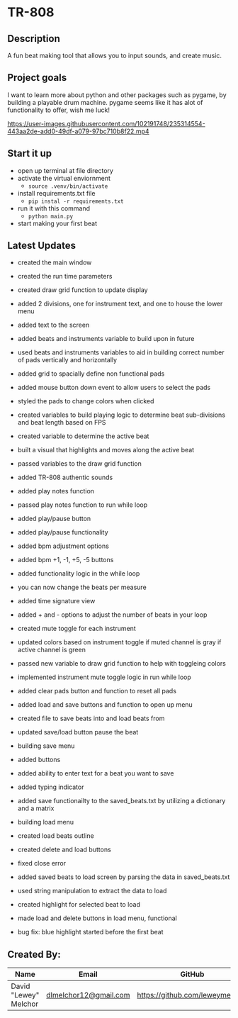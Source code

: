 # TR-808

## Description
A fun beat making tool that allows you to input sounds, and create music.

## Project goals
I want to learn more about python and other packages such as pygame, by building a playable drum machine.
pygame seems like it has alot of functionality to offer, wish me luck!

https://user-images.githubusercontent.com/102191748/235314554-443aa2de-add0-49df-a079-97bc710b8f22.mp4

## Start it up
- open up terminal at file directory
- activate the virtual enviornment
    - `source .venv/bin/activate`
- install requirements.txt file
    - `pip instal -r requirements.txt`
- run it with this command
    - `python main.py`
- start making your first beat

## Latest Updates
- created the main window
- created the run time parameters
- created draw grid function to update display
- added 2 divisions, one for instrument text, and one to house the lower menu
- added text to the screen

- added beats and instruments variable to build upon in future
- used beats and instruments variables to aid in building correct number of pads vertically and horizontally
- added grid to spacially define non functional pads

- added mouse button down event to allow users to select the pads
- styled the pads to change colors when clicked

- created variables to build playing logic to determine beat sub-divisions and beat length based on FPS
- created variable to determine the active beat
- built a visual that highlights and moves along the active beat
- passed variables to the draw grid function

- added TR-808 authentic sounds
- added play notes function
- passed play notes function to run while loop

- added play/pause button
- added play/pause functionality

- added bpm adjustment options
- added bpm +1, -1, +5, -5 buttons
- added functionality logic in the while loop

- you can now change the beats per measure
- added time signature view
- added + and - options to adjust the number of beats in your loop

- created mute toggle for each instrument
- updated colors based on instrument toggle if muted channel is gray if active channel is green
- passed new variable to draw grid function to help with toggleing colors
- implemented instrument mute toggle logic in run while loop

- added clear pads button and function to reset all pads
- added load and save buttons and function to open up menu
- created file to save beats into and load beats from
- updated save/load button pause the beat

- building save menu
- added buttons
- added ability to enter text for a beat you want to save
- added typing indicator
- added save functionailty to the saved_beats.txt by utilizing a dictionary and a matrix

- building load menu
- created load beats outline
- created delete and load buttons
- fixed close error
- added saved beats to load screen by parsing the data in saved_beats.txt
- used string manipulation to extract the data to load
- created highlight for selected beat to load
- made load and delete buttons in load menu, functional

- bug fix: blue highlight started before the first beat



## Created By:
|Name|Email|GitHub|
|----|-----|-------|
|David "Lewey" Melchor|dlmelchor12@gmail.com|https://github.com/leweymelchor|
